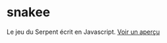 # snakee
Le jeu du Serpent écrit en Javascript.
[Voir un aperçu](https://jeffcodeur.github.io/snakee/)
